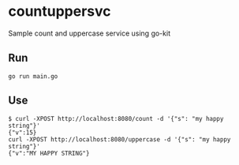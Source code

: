 # countuppersvc
Sample count and uppercase service using go-kit

## Run

```
go run main.go
```

## Use

```
$ curl -XPOST http://localhost:8080/count -d '{"s": "my happy string"}'
{"v":15}
curl -XPOST http://localhost:8080/uppercase -d '{"s": "my happy string"}'
{"v":"MY HAPPY STRING"}
```
